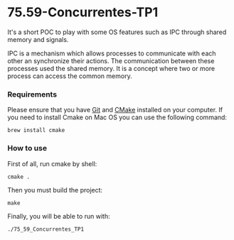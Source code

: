 # 75.59-Concurrentes-TP1
It's a short POC to play with some OS features such as IPC through shared memory and signals.

IPC is a mechanism which allows processes to communicate with each other an synchronize their actions. The communication between these processes used the shared memory.
It is a concept where two or more process can access the common memory.

### Requirements
Please ensure that you have [Git](https://git-scm.com) and [CMake](https://cmake.org/) installed on your computer. If you need to install Cmake on Mac OS you can use the following command:
```shell script
brew install cmake
``` 

### How to use
First of all, run cmake by shell:
```shell script
cmake .
```
Then you must build the project:
```shell script
make
```
Finally, you will be able to run with:
```shell script
./75_59_Concurrentes_TP1
```